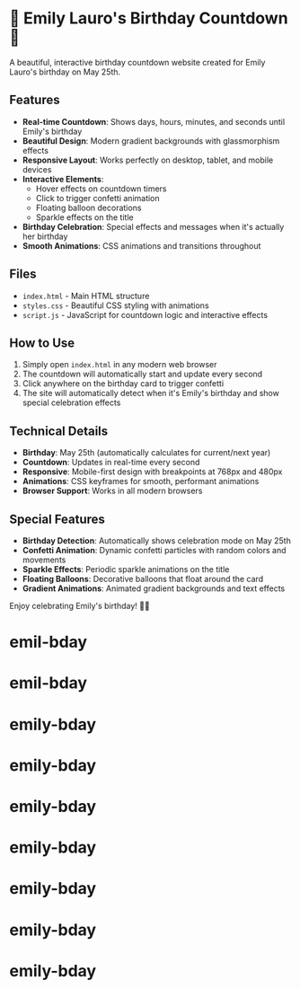 # 🎉 Emily Lauro's Birthday Countdown 🎉

A beautiful, interactive birthday countdown website created for Emily Lauro's birthday on May 25th.

## Features

- **Real-time Countdown**: Shows days, hours, minutes, and seconds until Emily's birthday
- **Beautiful Design**: Modern gradient backgrounds with glassmorphism effects
- **Responsive Layout**: Works perfectly on desktop, tablet, and mobile devices
- **Interactive Elements**: 
  - Hover effects on countdown timers
  - Click to trigger confetti animation
  - Floating balloon decorations
  - Sparkle effects on the title
- **Birthday Celebration**: Special effects and messages when it's actually her birthday
- **Smooth Animations**: CSS animations and transitions throughout

## Files

- `index.html` - Main HTML structure
- `styles.css` - Beautiful CSS styling with animations
- `script.js` - JavaScript for countdown logic and interactive effects

## How to Use

1. Simply open `index.html` in any modern web browser
2. The countdown will automatically start and update every second
3. Click anywhere on the birthday card to trigger confetti
4. The site will automatically detect when it's Emily's birthday and show special celebration effects

## Technical Details

- **Birthday**: May 25th (automatically calculates for current/next year)
- **Countdown**: Updates in real-time every second
- **Responsive**: Mobile-first design with breakpoints at 768px and 480px
- **Animations**: CSS keyframes for smooth, performant animations
- **Browser Support**: Works in all modern browsers

## Special Features

- **Birthday Detection**: Automatically shows celebration mode on May 25th
- **Confetti Animation**: Dynamic confetti particles with random colors and movements
- **Sparkle Effects**: Periodic sparkle animations on the title
- **Floating Balloons**: Decorative balloons that float around the card
- **Gradient Animations**: Animated gradient backgrounds and text effects

Enjoy celebrating Emily's birthday! 🎂✨
# emil-bday
# emil-bday
# emily-bday
# emily-bday
# emily-bday
# emily-bday
# emily-bday
# emily-bday
# emily-bday
